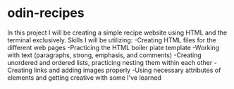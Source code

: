 # odin-recipes
In this project I will be creating a simple recipe website using HTML and the terminal exclusively.
Skills I will be utilizing:
-Creating HTML files for the different web pages
-Practicing the HTML boiler plate template
-Working with text (paragraphs, strong, emphasis, and comments)
-Creating unordered and ordered lists, practicing nesting them within each other
-Creating links and adding images properly
-Using necessary attributes of elements and getting creative with some I've learned